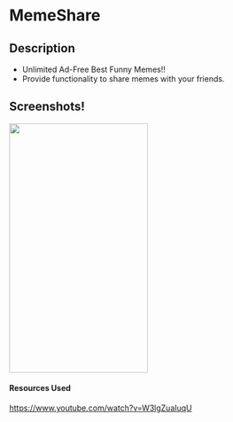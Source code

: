 # MemeShare
## Description
* Unlimited Ad-Free Best Funny Memes!!
* Provide functionality to share memes with your friends.

## Screenshots!
<img src="https://github.com/divyasingh23499/MemeShare/blob/main/screenshot/memeshareSS.jpeg" width ="250px" height ="450px">

#### Resources Used
https://www.youtube.com/watch?v=W3lgZuaIuqU

